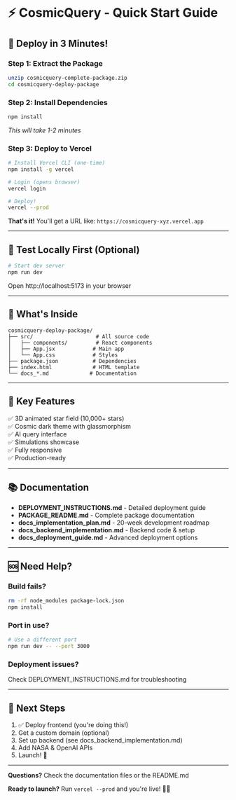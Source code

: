 # ⚡ CosmicQuery - Quick Start Guide

## 🎯 Deploy in 3 Minutes!

### Step 1: Extract the Package
```bash
unzip cosmicquery-complete-package.zip
cd cosmicquery-deploy-package
```

### Step 2: Install Dependencies
```bash
npm install
```
*This will take 1-2 minutes*

### Step 3: Deploy to Vercel
```bash
# Install Vercel CLI (one-time)
npm install -g vercel

# Login (opens browser)
vercel login

# Deploy!
vercel --prod
```

**That's it!** You'll get a URL like: `https://cosmicquery-xyz.vercel.app`

---

## 🧪 Test Locally First (Optional)

```bash
# Start dev server
npm run dev
```

Open http://localhost:5173 in your browser

---

## 📁 What's Inside

```
cosmicquery-deploy-package/
├── src/                    # All source code
│   ├── components/         # React components
│   ├── App.jsx            # Main app
│   └── App.css            # Styles
├── package.json           # Dependencies
├── index.html             # HTML template
└── docs_*.md             # Documentation
```

---

## 🎨 Key Features

✅ 3D animated star field (10,000+ stars)  
✅ Cosmic dark theme with glassmorphism  
✅ AI query interface  
✅ Simulations showcase  
✅ Fully responsive  
✅ Production-ready  

---

## 📚 Documentation

- **DEPLOYMENT_INSTRUCTIONS.md** - Detailed deployment guide
- **PACKAGE_README.md** - Complete package documentation
- **docs_implementation_plan.md** - 20-week development roadmap
- **docs_backend_implementation.md** - Backend code & setup
- **docs_deployment_guide.md** - Advanced deployment options

---

## 🆘 Need Help?

### Build fails?
```bash
rm -rf node_modules package-lock.json
npm install
```

### Port in use?
```bash
# Use a different port
npm run dev -- --port 3000
```

### Deployment issues?
Check DEPLOYMENT_INSTRUCTIONS.md for troubleshooting

---

## 🚀 Next Steps

1. ✅ Deploy frontend (you're doing this!)
2. Get a custom domain (optional)
3. Set up backend (see docs_backend_implementation.md)
4. Add NASA & OpenAI APIs
5. Launch! 🎉

---

**Questions?** Check the documentation files or the README.md

**Ready to launch?** Run `vercel --prod` and you're live! 🌌✨
